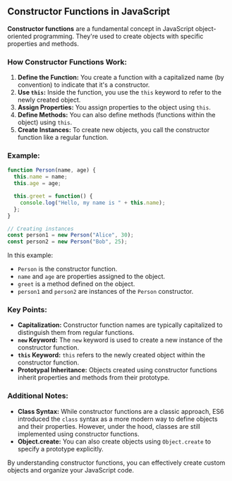 ## Constructor Functions in JavaScript

**Constructor functions** are a fundamental concept in JavaScript object-oriented programming. They're used to create objects with specific properties and methods.

### How Constructor Functions Work:
1. **Define the Function:** You create a function with a capitalized name (by convention) to indicate that it's a constructor.
2. **Use `this`:** Inside the function, you use the `this` keyword to refer to the newly created object.
3. **Assign Properties:** You assign properties to the object using `this`.
4. **Define Methods:** You can also define methods (functions within the object) using `this`.
5. **Create Instances:** To create new objects, you call the constructor function like a regular function.

### Example:
```javascript
function Person(name, age) {
  this.name = name;
  this.age = age;

  this.greet = function() {
    console.log("Hello, my name is " + this.name);
  };
}

// Creating instances
const person1 = new Person("Alice", 30);
const person2 = new Person("Bob", 25);
```

In this example:
* `Person` is the constructor function.
* `name` and `age` are properties assigned to the object.
* `greet` is a method defined on the object.
* `person1` and `person2` are instances of the `Person` constructor.

### Key Points:
* **Capitalization:** Constructor function names are typically capitalized to distinguish them from regular functions.
* **`new` Keyword:** The `new` keyword is used to create a new instance of the constructor function.
* **`this` Keyword:** `this` refers to the newly created object within the constructor function.
* **Prototypal Inheritance:** Objects created using constructor functions inherit properties and methods from their prototype.

### Additional Notes:
* **Class Syntax:** While constructor functions are a classic approach, ES6 introduced the `class` syntax as a more modern way to define objects and their properties. However, under the hood, classes are still implemented using constructor functions.
* **Object.create:** You can also create objects using `Object.create` to specify a prototype explicitly.

By understanding constructor functions, you can effectively create custom objects and organize your JavaScript code.
